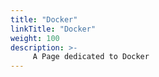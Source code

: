 ```yaml
---
title: "Docker"
linkTitle: "Docker"
weight: 100
description: >-
     A Page dedicated to Docker
---
```



